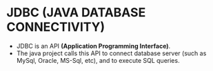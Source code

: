 # JDBC (JAVA DATABASE CONNECTIVITY)

+ JDBC is an API **(Application Programming Interface)**.
+ The java project calls this API to connect database server (such as MySql, Oracle, MS-Sql, etc), and to execute SQL queries.
